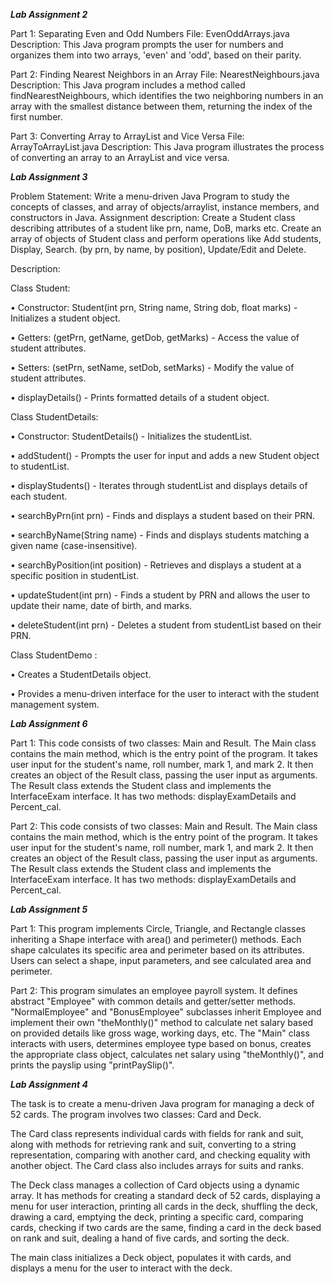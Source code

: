 

***Lab Assignment 2***

Part 1: Separating Even and Odd Numbers
File: EvenOddArrays.java
Description: This Java program prompts the user for numbers and organizes them into two arrays, 'even' and 'odd', based on their parity.

Part 2: Finding Nearest Neighbors in an Array
File: NearestNeighbours.java
Description: This Java program includes a method called findNearestNeighbours, which identifies the two neighboring numbers in an array with the smallest distance between them, returning the index of the first number.

Part 3: Converting Array to ArrayList and Vice Versa
File: ArrayToArrayList.java
Description: This Java program illustrates the process of converting an array to an ArrayList and vice versa.

***Lab Assignment 3***

Problem Statement: Write a menu-driven Java Program to study the concepts of classes, and array of objects/arraylist, instance members, and constructors in Java. Assignment description: Create a Student class describing attributes of a student like prn, name, DoB, marks etc. Create an array of objects of Student class and perform operations like Add students, Display, Search. (by prn, by name, by position), Update/Edit and Delete.

Description:

Class Student:

• Constructor: Student(int prn, String name, String dob, float marks) - Initializes a student object.

• Getters: (getPrn, getName, getDob, getMarks) - Access the value of student attributes.

• Setters: (setPrn, setName, setDob, setMarks) - Modify the value of student attributes.

• displayDetails() - Prints formatted details of a student object.

Class StudentDetails:

• Constructor: StudentDetails() - Initializes the studentList.

• addStudent() - Prompts the user for input and adds a new Student object to studentList.

• displayStudents() - Iterates through studentList and displays details of each student.

• searchByPrn(int prn) - Finds and displays a student based on their PRN.

• searchByName(String name) - Finds and displays students matching a given name (case-insensitive).

• searchByPosition(int position) - Retrieves and displays a student at a specific position in studentList.

• updateStudent(int prn) - Finds a student by PRN and allows the user to update their name, date of birth, and marks.

• deleteStudent(int prn) - Deletes a student from studentList based on their PRN.

Class StudentDemo :

• Creates a StudentDetails object.

• Provides a menu-driven interface for the user to interact with the student management system.

***Lab Assignment 6***

Part 1: This code consists of two classes: Main and Result. The Main class contains the main method, which is the entry point of the program. It takes user input for the student's name, roll number, mark 1, and mark 2. It then creates an object of the Result class, passing the user input as arguments. The Result class extends the Student class and implements the InterfaceExam interface. It has two methods: displayExamDetails and Percent_cal.

Part 2: This code consists of two classes: Main and Result. The Main class contains the main method, which is the entry point of the program. It takes user input for the student's name, roll number, mark 1, and mark 2. It then creates an object of the Result class, passing the user input as arguments. The Result class extends the Student class and implements the InterfaceExam interface. It has two methods: displayExamDetails and Percent_cal.

***Lab Assignment 5***

Part 1: This program implements Circle, Triangle, and Rectangle classes inheriting a Shape interface with area() and perimeter() methods. Each shape calculates its specific area and perimeter based on its attributes. Users can select a shape, input parameters, and see calculated area and perimeter.

Part 2: This program simulates an employee payroll system. It defines abstract "Employee" with common details and getter/setter methods. "NormalEmployee" and "BonusEmployee" subclasses inherit Employee and implement their own "theMonthly()" method to calculate net salary based on provided details like gross wage, working days, etc. The "Main" class interacts with users, determines employee type based on bonus, creates the appropriate class object, calculates net salary using "theMonthly()", and prints the payslip using "printPaySlip()".

***Lab Assignment 4***

The task is to create a menu-driven Java program for managing a deck of 52 cards. The program involves two classes: Card and Deck.

The Card class represents individual cards with fields for rank and suit, along with methods for retrieving rank and suit, converting to a string representation, comparing with another card, and checking equality with another object. The Card class also includes arrays for suits and ranks.

The Deck class manages a collection of Card objects using a dynamic array. It has methods for creating a standard deck of 52 cards, displaying a menu for user interaction, printing all cards in the deck, shuffling the deck, drawing a card, emptying the deck, printing a specific card, comparing cards, checking if two cards are the same, finding a card in the deck based on rank and suit, dealing a hand of five cards, and sorting the deck.

The main class initializes a Deck object, populates it with cards, and displays a menu for the user to interact with the deck.
